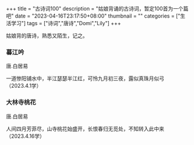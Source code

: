 +++
title = "古诗词100"
description  = "姑娘背诵的古诗词，暂定100首为一个篇吧"
date  =  "2023-04-16T23:17:50+08:00"
thumbnail  =  ""
categories = ["生活学习"]
tags = ["诗词","唐诗","Domi","Lily"]
+++

姑娘背的唐诗，熟悉又陌生，记之。

### 暮江吟 

唐.白居易

一道惨阳铺水中，半江瑟瑟半江红，可怜九月初三夜，露似真珠月似弓 （2023.4.1学）


### 大林寺桃花 

唐.白居易

人间四月芳菲尽，山寺桃花始盛开，长恨春归无觅处，不知转入此中来（2023.4.16学）
